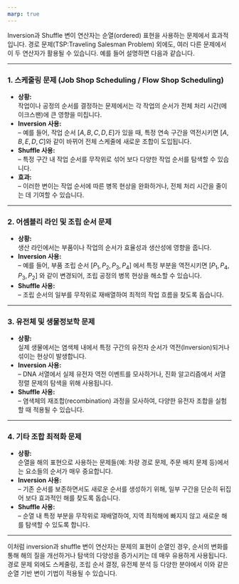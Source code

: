 ```yaml
---
marp: true
---
```


Inversion과 Shuffle 변이 연산자는 순열(ordered) 표현을 사용하는 문제에서 효과적입니다. 경로 문제(TSP:Traveling Salesman Problem) 외에도, 여러 다른 문제에서 이 두 연산자가 활용될 수 있습니다. 예를 들어 설명하면 다음과 같습니다.

---

### 1. 스케줄링 문제 (Job Shop Scheduling / Flow Shop Scheduling)  
- **상황:**  
  작업이나 공정의 순서를 결정하는 문제에서는 각 작업의 순서가 전체 처리 시간(메이크스팬)에 큰 영향을 미칩니다.  
- **Inversion 사용:**  
  – 예를 들어, 작업 순서 $[A, B, C, D, E]$가 있을 때, 특정 연속 구간을 역전시키면 $[A, B, E, D, C]$와 같이 바뀌어 전체 스케줄에 새로운 조합이 도입됩니다.  
- **Shuffle 사용:**  
  – 특정 구간 내 작업 순서를 무작위로 섞어 보다 다양한 작업 순서를 탐색할 수 있습니다.  
- **효과:**  
  – 이러한 변이는 작업 순서에 따른 병목 현상을 완화하거나, 전체 처리 시간을 줄이는 데 기여할 수 있습니다.

---

### 2. 어셈블리 라인 및 조립 순서 문제  
- **상황:**  
  생산 라인에서는 부품이나 작업의 순서가 효율성과 생산성에 영향을 줍니다.  
- **Inversion 사용:**  
  – 예를 들어, 부품 조립 순서 $[P_1, P_2, P_3, P_4]$ 에서 특정 부분을 역전시키면 $[P_1, P_4, P_3, P_2]$ 와 같이 변경되어, 조립 공정의 병목 현상을 해소할 수 있습니다.  
- **Shuffle 사용:**  
  – 조립 순서의 일부를 무작위로 재배열하여 최적의 작업 흐름을 찾도록 돕습니다.

---

### 3. 유전체 및 생물정보학 문제  
- **상황:**  
  실제 생물에서는 염색체 내에서 특정 구간의 유전자 순서가 역전(Inversion)되거나 섞이는 현상이 발생합니다.  
- **Inversion 사용:**  
  – DNA 서열에서 실제 유전자 역전 이벤트를 모사하거나, 진화 알고리즘에서 서열 정렬 문제의 탐색을 위해 사용됩니다.  
- **Shuffle 사용:**  
  – 염색체의 재조합(recombination) 과정을 모사하여, 다양한 유전자 조합을 실험할 때 적용될 수 있습니다.

---

### 4. 기타 조합 최적화 문제  
- **상황:**  
  순열을 해의 표현으로 사용하는 문제들(예: 차량 경로 문제, 주문 배치 문제 등)에서는 요소들의 순서가 매우 중요합니다.  
- **Inversion 사용:**  
  – 기존 순서를 보존하면서도 새로운 순서를 생성하기 위해, 일부 구간을 단순히 뒤집어 보다 효과적인 해를 찾도록 돕습니다.  
- **Shuffle 사용:**  
  – 순열 내 특정 부분을 무작위로 재배열하여, 지역 최적해에 빠지지 않고 새로운 해를 탐색할 수 있도록 합니다.

---

이처럼 inversion과 shuffle 변이 연산자는 문제의 표현이 순열인 경우, 순서의 변화를 통해 해의 질을 개선하거나 탐색의 다양성을 증가시키는 데 매우 유용하게 사용됩니다. 경로 문제 외에도 스케줄링, 조립 순서 결정, 유전체 분석 등 다양한 분야에서 이와 같은 순열 기반 변이 기법이 적용될 수 있습니다.